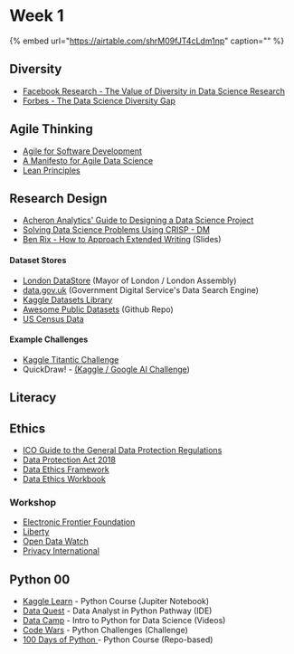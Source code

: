 # Week 1

{% embed url="https://airtable.com/shrM09fJT4cLdm1np" caption="" %}

## Diversity

* [Facebook Research - The Value of Diversity in Data Science Research](https://research.fb.com/the-value-of-diversity-in-data-science-research/)
* [Forbes - The Data Science Diversity Gap](https://www.forbes.com/sites/priceonomics/2017/09/28/the-data-science-diversity-gap/#4ccb99875f58)

## Agile Thinking

* [Agile for Software Development](http://agilemanifesto.org)
* [A Manifesto for Agile Data Science](https://www.oreilly.com/ideas/a-manifesto-for-agile-data-science)
* [Lean Principles](https://www.lean.org/WhatsLean/Principles.cfm)

## Research Design

* [Acheron Analytics' Guide to Designing a Data Science Project](http://www.acheronanalytics.com/acheron-blog/a-guide-to-designing-a-data-science-project)
* [Solving Data Science Problems Using CRISP - DM](https://www.kaggle.com/ananta/solving-data-science-problems-using-crisp-dm/notebook)
* [Ben Rix - How to Approach Extended Writing](https://docs.google.com/presentation/d/1Yq2tbFxYOKlBdnjOcpSAkf9tIearRTOJJ_EpgmPiLjU/edit?usp=sharing) \(Slides\)

#### Dataset Stores

* [London DataStore](https://data.london.gov.uk/dataset) \(Mayor of London / London Assembly\)
* [data.gov.uk](https://data.gov.uk) \(Government Digital Service's Data Search Engine\)
* [Kaggle Datasets Library ](https://www.kaggle.com/datasets) 
* [Awesome Public Datasets](https://github.com/awesomedata/awesome-public-datasets) \(Github Repo\)
* [US Census Data](https://data.census.gov/cedsci/landing?intcmp=data_cedsci_banner.html)

#### Example Challenges

* [Kaggle Titantic Challenge](https://www.kaggle.com/c/titanic)
* QuickDraw! - [ \(Kaggle / Google AI Challenge](https://www.kaggle.com/c/quickdraw-doodle-recognition)\)

## Literacy

## Ethics

* [ICO Guide to the General Data Protection Regulations](https://ico.org.uk/for-organisations/guide-to-the-general-data-protection-regulation-gdpr/)
* [Data Protection Act 2018](http://www.legislation.gov.uk/ukpga/2018/12/contents/enacted)
* [Data Ethics Framework](https://www.gov.uk/government/publications/data-ethics-framework/data-ethics-framework)
* [Data Ethics Workbook](https://www.gov.uk/government/publications/data-ethics-workbook/data-ethics-workbook)

### Workshop

* [Electronic Frontier Foundation](https://www.eff.org/work)
* [Liberty](https://www.libertyhumanrights.org.uk/campaigning)
* [Open Data Watch](https://opendatawatch.com/our-work/)
* [Privacy International](https://privacyinternational.org/what-we-do)

## Python 00

* [Kaggle Learn](https://www.kaggle.com/learn/python) - Python Course \(Jupiter Notebook\)
* [Data Quest](https://www.dataquest.io) - Data Analyst in Python Pathway \(IDE\)
* [Data Camp](https://www.datacamp.com/courses/intro-to-python-for-data-science) - Intro to Python for Data Science \(Videos\)
* [Code Wars](https://www.codewars.com/?language=python) - Python Challenges \(Challenge\)
* [100 Days of Python ](https://github.com/talkpython/100daysofcode-with-python-course)- Python Course \(Repo-based\)

